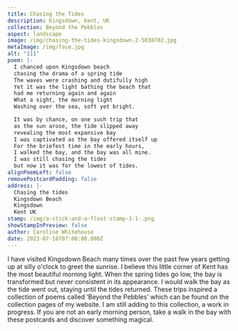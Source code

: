 ```yaml
---
title: Chasing the Tides
description: Kingsdown, Kent, UK
collection: Beyond the Pebbles
aspect: landscape
image: /img/chasing-the-tides-kingsdown-2-5038702.jpg
metaImage: /img/face.jpg
alt: "111"
poem: |-
  I chanced upon Kingsdown beach 
  chasing the drama of a spring tide
  The waves were crashing and dutifully high 
  Yet it was the light bathing the beach that
  had me returning again and again
  What a sight, the morning light
  Washing over the sea, soft yet bright.

  It was by chance, on one such trip that
  as the sun arose, the tide slipped away 
  revealing the most expansive bay
  I was captivated as the bay offered itself up
  For the briefest time in the early hours,
  I walked the bay, and the bay was all mine.
  I was still chasing the tides
  but now it was for the lowest of tides.
alignPoemLeft: false
removePostcardPadding: false
address: |-
  Chasing the tides
  Kingsdown Beach
  Kingsdown
  Kent UK
stamp: /img/a-stick-and-a-float-stamp-1-1-.png
showStampInPreview: false
author: Caroline Whitehouse
date: 2023-07-16T07:00:00.000Z
---
```

I have visited Kingsdown Beach many times over the past few years getting up at silly o'clock to greet the sunrise. I believe this little corner of Kent has the most beautiful morning light. When the spring tides go low, the bay is transformed but never consistent in its appearance. I would walk the bay as the tide went out, staying until the tides returned. These trips inspired a collection of poems called ‘Beyond the Pebbles’ which can be found on the collection pages of my website. I am still adding to this collection, a work in progress. If you are not an early morning person, take a walk in the bay with these postcards and discover something magical.